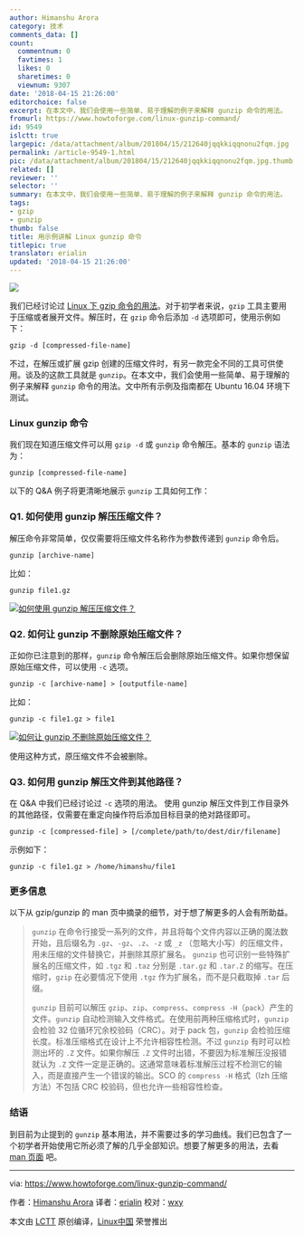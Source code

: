 ```yaml
---
author: Himanshu Arora
category: 技术
comments_data: []
count:
  commentnum: 0
  favtimes: 1
  likes: 0
  sharetimes: 0
  viewnum: 9307
date: '2018-04-15 21:26:00'
editorchoice: false
excerpt: 在本文中，我们会使用一些简单、易于理解的例子来解释 gunzip 命令的用法。
fromurl: https://www.howtoforge.com/linux-gunzip-command/
id: 9549
islctt: true
largepic: /data/attachment/album/201804/15/212640jqqkkiqqnonu2fqm.jpg
permalink: /article-9549-1.html
pic: /data/attachment/album/201804/15/212640jqqkkiqqnonu2fqm.jpg.thumb.jpg
related: []
reviewer: ''
selector: ''
summary: 在本文中，我们会使用一些简单、易于理解的例子来解释 gunzip 命令的用法。
tags:
- gzip
- gunzip
thumb: false
title: 用示例讲解 Linux gunzip 命令
titlepic: true
translator: erialin
updated: '2018-04-15 21:26:00'
---
```


![](/data/attachment/album/201804/15/212640jqqkkiqqnonu2fqm.jpg)


我们已经讨论过 [Linux 下 gzip 命令的用法](https://www.howtoforge.com/linux-gzip-command/)。对于初学者来说，`gzip` 工具主要用于压缩或者展开文件。解压时，在 `gzip` 命令后添加 `-d` 选项即可，使用示例如下：



```
gzip -d [compressed-file-name]

```

不过，在解压或扩展 gzip 创建的压缩文件时，有另一款完全不同的工具可供使用。谈及的这款工具就是 `gunzip`。在本文中，我们会使用一些简单、易于理解的例子来解释 `gunzip` 命令的用法。文中所有示例及指南都在 Ubuntu 16.04 环境下测试。


### Linux gunzip 命令


我们现在知道压缩文件可以用 `gzip -d` 或 `gunzip` 命令解压。基本的 `gunzip` 语法为：



```
gunzip [compressed-file-name]

```

以下的 Q&A 例子将更清晰地展示 `gunzip` 工具如何工作：


### Q1. 如何使用 gunzip 解压压缩文件？


解压命令非常简单，仅仅需要将压缩文件名称作为参数传递到 `gunzip` 命令后。



```
gunzip [archive-name]

```

比如：



```
gunzip file1.gz

```

[![如何使用 gunzip 解压压缩文件？](/data/attachment/album/201804/15/212653typvantzntmvpptj.png)](https://www.howtoforge.com/images/linux_gunzip_command/big/gunzip-basic-usage.png)


### Q2. 如何让 gunzip 不删除原始压缩文件？


正如你已注意到的那样，`gunzip` 命令解压后会删除原始压缩文件。如果你想保留原始压缩文件，可以使用 `-c` 选项。



```
gunzip -c [archive-name] > [outputfile-name]

```

比如：



```
gunzip -c file1.gz > file1

```

[![如何让 gunzip 不删除原始压缩文件？](/data/attachment/album/201804/15/212654mab33srbbs7r71s7.png)](https://www.howtoforge.com/images/linux_gunzip_command/big/gunzip-c.png)


使用这种方式，原压缩文件不会被删除。


### Q3. 如何用 gunzip 解压文件到其他路径？


在 Q&A 中我们已经讨论过 `-c` 选项的用法。 使用 gunzip 解压文件到工作目录外的其他路径，仅需要在重定向操作符后添加目标目录的绝对路径即可。



```
gunzip -c [compressed-file] > [/complete/path/to/dest/dir/filename]

```

示例如下：



```
gunzip -c file1.gz > /home/himanshu/file1

```

### 更多信息


以下从 gzip/gunzip 的 man 页中摘录的细节，对于想了解更多的人会有所助益。



> 
> `gunzip` 在命令行接受一系列的文件，并且将每个文件内容以正确的魔法数开始，且后缀名为 `.gz`、`-gz`、`.z`、`-z` 或 `_z` （忽略大小写）的压缩文件，用未压缩的文件替换它，并删除其原扩展名。 `gunzip` 也可识别一些特殊扩展名的压缩文件，如 `.tgz` 和 `.taz` 分别是 `.tar.gz` 和 `.tar.Z` 的缩写。在压缩时，`gzip` 在必要情况下使用 `.tgz` 作为扩展名，而不是只截取掉 `.tar` 后缀。
> 
> 
> `gunzip` 目前可以解压 `gzip`、`zip`、`compress`、`compress -H`（`pack`）产生的文件。`gunzip` 自动检测输入文件格式。在使用前两种压缩格式时，`gunzip` 会检验 32 位循环冗余校验码（CRC）。对于 pack 包，`gunzip` 会检验压缩长度。标准压缩格式在设计上不允许相容性检测。不过 `gunzip` 有时可以检测出坏的 `.Z` 文件。如果你解压 `.Z` 文件时出错，不要因为标准解压没报错就认为 `.Z` 文件一定是正确的。这通常意味着标准解压过程不检测它的输入，而是直接产生一个错误的输出。SCO 的 `compress -H` 格式（lzh 压缩方法）不包括 CRC 校验码，但也允许一些相容性检查。
> 
> 
> 


### 结语


到目前为止提到的 `gunzip` 基本用法，并不需要过多的学习曲线。我们已包含了一个初学者开始使用它所必须了解的几乎全部知识。想要了解更多的用法，去看 [man 页面](https://linux.die.net/man/1/gzip) 吧。




---


via: <https://www.howtoforge.com/linux-gunzip-command/>


作者：[Himanshu Arora](https://www.howtoforge.com) 译者：[erialin](https://github.com/erialin) 校对：[wxy](https://github.com/wxy)


本文由 [LCTT](https://github.com/LCTT/TranslateProject) 原创编译，[Linux中国](https://linux.cn/) 荣誉推出